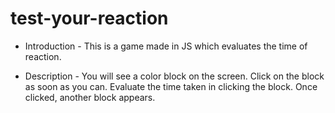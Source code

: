 # test-your-reaction

* Introduction - This is a game made in JS which evaluates the time of reaction.

* Description - You will see a color block on the screen. Click on the block as soon as you can. Evaluate the time taken in clicking the block. Once clicked, another block appears.

